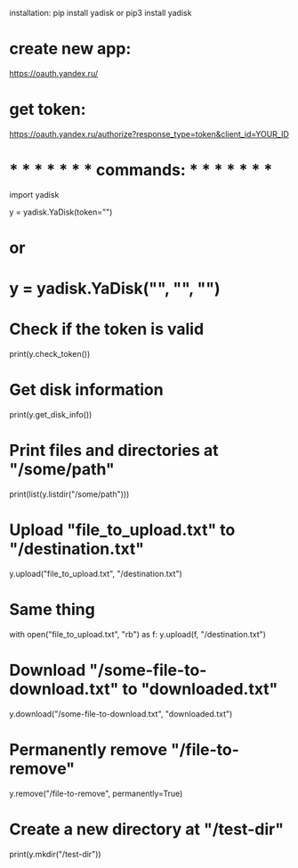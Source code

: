 installation: pip install yadisk or pip3 install yadisk

# create new app: 
https://oauth.yandex.ru/
# get token: 
https://oauth.yandex.ru/authorize?response_type=token&client_id=YOUR_ID
# * * * * * * *  commands:  * * * * * * *   # 


import yadisk

y = yadisk.YaDisk(token="<token>")
# or
# y = yadisk.YaDisk("<application-id>", "<application-secret>", "<token>")

# Check if the token is valid
print(y.check_token())

# Get disk information
print(y.get_disk_info())

# Print files and directories at "/some/path"
print(list(y.listdir("/some/path")))

# Upload "file_to_upload.txt" to "/destination.txt"
y.upload("file_to_upload.txt", "/destination.txt")

# Same thing
with open("file_to_upload.txt", "rb") as f:
    y.upload(f, "/destination.txt")

# Download "/some-file-to-download.txt" to "downloaded.txt"
y.download("/some-file-to-download.txt", "downloaded.txt")

# Permanently remove "/file-to-remove"
y.remove("/file-to-remove", permanently=True)

# Create a new directory at "/test-dir"
print(y.mkdir("/test-dir"))